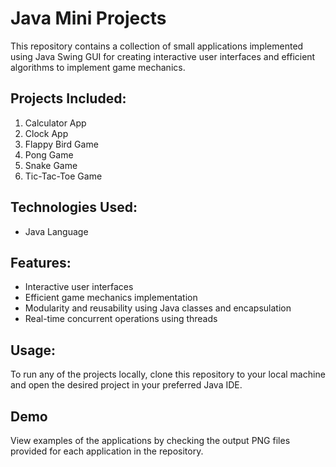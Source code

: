 # Java Mini Projects
This repository contains a collection of small applications implemented using Java Swing GUI for creating interactive user interfaces and efficient algorithms to implement game mechanics.

## Projects Included:
1. Calculator App
2. Clock App
3. Flappy Bird Game
4. Pong Game
5. Snake Game
6. Tic-Tac-Toe Game

## Technologies Used:
- Java Language

## Features:
- Interactive user interfaces
- Efficient game mechanics implementation
- Modularity and reusability using Java classes and encapsulation
- Real-time concurrent operations using threads

## Usage:
To run any of the projects locally, clone this repository to your local machine and open the desired project in your preferred Java IDE.

## Demo
View examples of the applications by checking the output PNG files provided for each application in the repository. 
